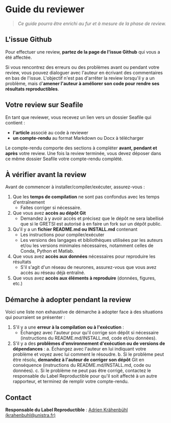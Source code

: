# Guide du reviewer

> _Ce guide pourra être enrichi au fur et à mesure de la phase de review._

## L'issue Github

Pour effectuer une review, **partez de la page de l'issue Github** qui vous a été affectée.

Si vous rencontrez des erreurs ou des problèmes avant ou pendant votre review, vous pouvez dialoguer avec l'auteur en écrivant des commentaires en bas de l'issue.
L'objectif n'est pas d'arrêter la review lorsqu'il y a un problème, mais d'**amener l'auteur à améliorer son code pour rendre ses résultats reproductibles**.

## Votre review sur Seafile

En tant que reviewer, vous recevez un lien vers un dossier Seafile qui contient :

* **l'article** associé au code à reviewer
* **un compte-rendu** au format Markdown ou Docx à télécharger

Le compte-rendu comporte des sections à compléter **avant, pendant et après** votre review.
Une fois la review terminée, vous devez déposer dans ce même dossier Seafile votre compte-rendu complété.

## À vérifier avant la review

Avant de commencer à installer/compiler/exécuter, assurez-vous :

1. Que les **temps de compilation** ne sont pas confondus avec les temps d'entraînement
   * Faites corriger si nécessaire.
2. Que vous avez **accès au dépôt Git**
   * Demandez à y avoir accès et précisez que le dépôt ne sera labellisé que si le GRETSI est autorisé à en faire un fork sur un dépôt public.
3. Qu'il y a un **fichier README.md ou INSTALL.md** contenant
   * Les instructions pour compiler/exécuter
   * Les versions des langages et bibliothèques utilisées par les auteurs et/ou les versions minimales nécessaires, notamment celles de Conda, Python et Matlab.
4. Que vous avez **accès aux données** nécessaires pour reproduire les résultats
   * S'il s'agit d'un réseau de neurones, assurez-vous que vous avez accès au réseau déjà entraîné.
5. Que vous avez **accès aux éléments à reproduire** (données, figures, etc.)

## Démarche à adopter pendant la review

Voici une liste non exhaustive de démarche à adopter  face à des situations qui pourraient se présenter :

1. S'il y a une **erreur à la compilation ou à l'exécution** :
   * Échangez avec l'auteur pour qu'il corrige son dépôt si nécessaire (instructions du README.md/INSTALL.md, code et/ou données).
2. S'il y a des **problèmes d'environnement d'exécution ou de versions de dépendances** :
   a. Échangez avec l'auteur en lui indiquant votre problème et voyez avec lui comment le résoudre.
   b. Si le problème peut être résolu, **demandez à l'auteur de corriger son dépôt** Git en conséquence (instructions du README.md/INSTALL.md, code ou données).
   c. Si le problème ne peut pas être corrigé, contactez le responsable du Label Reproductible pour qu'il soit affecté à un autre rapporteur, et terminez de remplir votre compte-rendu.

## Contact

**Responsable du Label Reproductible** : [Adrien Krähenbühl (krahenbuhl@unistra.fr)](mailto:krahenbuhl@unistra.fr)


